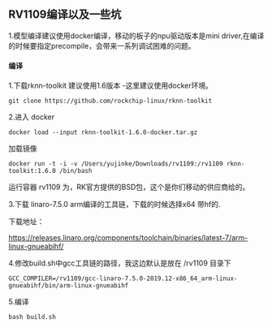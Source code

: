 ## RV1109编译以及一些坑

1.模型编译建议使用docker编译，移动的板子的npu驱动版本是mini driver,在编译的时候要指定precompile，会带来一系列调试困难的问题。

#### 编译

1.下载rknn-toolkit 建议使用1.6版本 -这里建议使用docker环境。

`git clone https://github.com/rockchip-linux/rknn-toolkit`

2.进入 docker

`docker load --input rknn-toolkit-1.6.0-docker.tar.gz`

加载镜像

`docker run -t -i -v /Users/yujinke/Downloads/rv1109:/rv1109 rknn-toolkit:1.6.0 /bin/bash`

运行容器 rv1109 为，RK官方提供的BSD包，这个是你们移动的供应商给的。

3.下载 linaro-7.5.0 arm编译的工具链，下载的时候选择x64 带hf的.

下载地址：

https://releases.linaro.org/components/toolchain/binaries/latest-7/arm-linux-gnueabihf/

4.修改build.sh中gcc工具链的路径，我这边默认是放在 /rv1109 目录下 

`GCC_COMPILER=/rv1109/gcc-linaro-7.5.0-2019.12-x86_64_arm-linux-gnueabihf/bin/arm-linux-gnueabihf`

5.编译

`bash build.sh`

